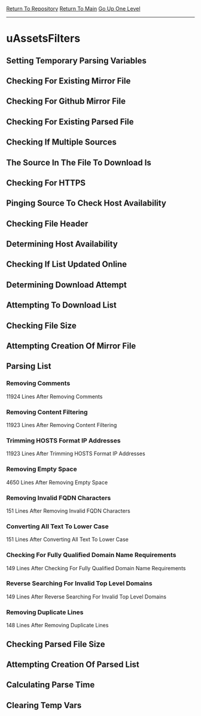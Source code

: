 [Return To Repository](https://github.com/deathbybandaid/piholeparser/)
[Return To Main](https://github.com/deathbybandaid/piholeparser/blob/master/RecentRunLogs/Mainlog.md)
[Go Up One Level](https://github.com/deathbybandaid/piholeparser/blob/master/RecentRunLogs/TopLevelScripts/30-Processing-External-Blacklists.md)
____________________________________
# uAssetsFilters
## Setting Temporary Parsing Variables
## Checking For Existing Mirror File
## Checking For Github Mirror File
## Checking For Existing Parsed File
## Checking If Multiple Sources
## The Source In The File To Download Is
## Checking For HTTPS
## Pinging Source To Check Host Availability
## Checking File Header
## Determining Host Availability
## Checking If List Updated Online
## Determining Download Attempt
## Attempting To Download List
## Checking File Size
## Attempting Creation Of Mirror File
## Parsing List
### Removing Comments
11924 Lines After Removing Comments
### Removing Content Filtering
11923 Lines After Removing Content Filtering
### Trimming HOSTS Format IP Addresses
11923 Lines After Trimming HOSTS Format IP Addresses
### Removing Empty Space
4650 Lines After Removing Empty Space
### Removing Invalid FQDN Characters
151 Lines After Removing Invalid FQDN Characters
### Converting All Text To Lower Case
151 Lines After Converting All Text To Lower Case
### Checking For Fully Qualified Domain Name Requirements
149 Lines After Checking For Fully Qualified Domain Name Requirements
### Reverse Searching For Invalid Top Level Domains
149 Lines After Reverse Searching For Invalid Top Level Domains
### Removing Duplicate Lines
148 Lines After Removing Duplicate Lines
## Checking Parsed File Size
## Attempting Creation Of Parsed List
## Calculating Parse Time
## Clearing Temp Vars
